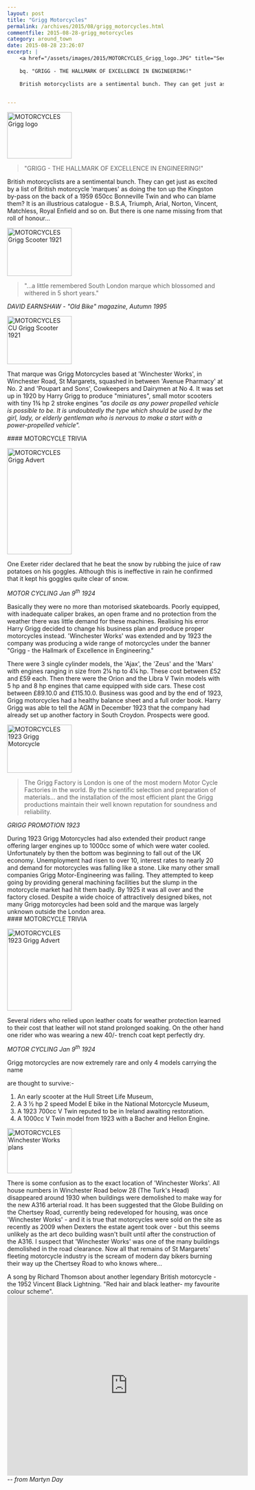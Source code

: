 ```yaml
---
layout: post
title: "Grigg Motorcycles"
permalink: /archives/2015/08/grigg_motorcycles.html
commentfile: 2015-08-28-grigg_motorcycles
category: around_town
date: 2015-08-28 23:26:07
excerpt: |
    <a href="/assets/images/2015/MOTORCYCLES_Grigg_logo.JPG" title="See larger version of - MOTORCYCLES Grigg logo"><img src="/assets/images/2015/MOTORCYCLES_Grigg_logo_thumb.JPG" width="150" height="108" alt="MOTORCYCLES Grigg logo" class=" right" /></a>
    
    bq. "GRIGG - THE HALLMARK OF EXCELLENCE IN ENGINEERING!"
    
    British motorcyclists are a sentimental bunch. They can get just as excited by a list of British motorcycle 'marques' as doing the ton up the Kingston by-pass on the back of a 1959 650cc Bonneville Twin and who can blame them? It is an illustrious catalogue - B.S.A, Triumph, Arial, Norton, Vincent, Matchless, Royal Enfield and so on.  But there is one name missing from that roll of honour...
    

---
```


<a href="/assets/images/2015/MOTORCYCLES_Grigg_logo.JPG" title="See larger version of - MOTORCYCLES Grigg logo"><img src="/assets/images/2015/MOTORCYCLES_Grigg_logo_thumb.JPG" width="150" height="108" alt="MOTORCYCLES Grigg logo" class=" right" /></a>

> "GRIGG - THE HALLMARK OF EXCELLENCE IN ENGINEERING!"

British motorcyclists are a sentimental bunch. They can get just as excited by a list of British motorcycle 'marques' as doing the ton up the Kingston by-pass on the back of a 1959 650cc Bonneville Twin and who can blame them? It is an illustrious catalogue - B.S.A, Triumph, Arial, Norton, Vincent, Matchless, Royal Enfield and so on. But there is one name missing from that roll of honour...

<a href="/assets/images/2015/MOTORCYCLES_Grigg_Scooter_1921.jpg" title="See larger version of - MOTORCYCLES Grigg Scooter 1921"><img src="/assets/images/2015/MOTORCYCLES_Grigg_Scooter_1921_thumb.jpg" width="150" height="112" alt="MOTORCYCLES Grigg Scooter 1921" class="photo right" /></a>

> "...a little remembered South London marque which blossomed and withered in 5 short years."

<cite>DAVID EARNSHAW - "Old Bike" magazine, Autumn 1995</cite>

<a href="/assets/images/2015/MOTORCYCLES_CU_Grigg_Scooter_1921.jpg" title="See larger version of - MOTORCYCLES CU Grigg Scooter 1921"><img src="/assets/images/2015/MOTORCYCLES_CU_Grigg_Scooter_1921_thumb.jpg" width="150" height="112" alt="MOTORCYCLES CU Grigg Scooter 1921" class="photo right" /></a>

That marque was Grigg Motorcycles based at 'Winchester Works', in Winchester Road, St Margarets, squashed in between 'Avenue Pharmacy' at No. 2 and 'Poupart and Sons', Cowkeepers and Dairymen at No 4. It was set up in 1920 by Harry Grigg to produce "miniatures", small motor scooters with tiny 1¾ hp 2 stroke engines <em>"as docile as any power propelled vehicle is possible to be. It is undoubtedly the type which should be used by the girl, lady, or elderly gentleman who is nervous to make a start with a power-propelled vehicle".</em>

<div markdown="1" class="pullout">
#### MOTORCYCLE TRIVIA

<a href="/assets/images/2015/MOTORCYCLES_Grigg_Advert.JPG" title="See larger version of - MOTORCYCLES Grigg Advert"><img src="/assets/images/2015/MOTORCYCLES_Grigg_Advert_thumb.JPG" width="150" height="247" alt="MOTORCYCLES Grigg Advert" class="photo right" /></a>

One Exeter rider declared that he beat the snow by rubbing the juice of raw potatoes on his goggles. Although this is ineffective in rain he confirmed that it kept his goggles quite clear of snow.

<cite>MOTOR CYCLING Jan 9<sup>th</sup> 1924</cite>

</div>
Basically they were no more than motorised skateboards. Poorly equipped, with inadequate caliper brakes, an open frame and no protection from the weather there was little demand for these machines. Realising his error Harry Grigg decided to change his business plan and produce proper motorcycles instead. 'Winchester Works' was extended and by 1923 the company was producing a wide range of motorcycles under the banner "Grigg - the Hallmark of Excellence in Engineering."

There were 3 single cylinder models, the 'Ajax', the 'Zeus' and the 'Mars' with engines ranging in size from 2¼ hp to 4¼ hp. These cost between £52 and £59 each. Then there were the Orion and the Libra V Twin models with 5 hp and 8 hp engines that came equipped with side cars. These cost between £89.10.0 and £115.10.0. Business was good and by the end of 1923, Grigg motorcycles had a healthy balance sheet and a full order book. Harry Grigg was able to tell the AGM in December 1923 that the company had already set up another factory in South Croydon. Prospects were good.

<div markdown="1" class="letter">
<a href="/assets/images/2015/MOTORCYCLES_1923-Grigg_Motorcycle.jpg" title="See larger version of - MOTORCYCLES 1923 Grigg Motorcycle"><img src="/assets/images/2015/MOTORCYCLES_1923-Grigg_Motorcycle_thumb.jpg" width="150" height="112" alt="MOTORCYCLES 1923 Grigg Motorcycle" class="photo right" /></a>

> The Grigg Factory is London is one of the most modern Motor Cycle Factories in the world. By the scientific selection and preparation of materials... and the installation of the most efficient plant the Grigg productions maintain their well known reputation for soundness and reliability.

<cite>GRIGG PROMOTION 1923</cite>

</div>
During 1923 Grigg Motorcycles had also extended their product range offering larger engines up to 1000cc some of which were water cooled. Unfortunately by then the bottom was beginning to fall out of the UK economy. Unemployment had risen to over 10, interest rates to nearly 20 and demand for motorcycles was falling like a stone. Like many other small companies Grigg Motor-Engineering was failing. They attempted to keep going by providing general machining facilities but the slump in the motorcycle market had hit them badly. By 1925 it was all over and the factory closed. Despite a wide choice of attractively designed bikes, not many Grigg motorcycles had been sold and the marque was largely unknown outside the London area.

<div markdown="1" class="pullout">
#### MOTORCYCLE TRIVIA

<a href="/assets/images/2015/MOTORCYCLES_1923_Grigg_Advert.jpg" title="See larger version of - MOTORCYCLES 1923 Grigg Advert"><img src="/assets/images/2015/MOTORCYCLES_1923_Grigg_Advert_thumb.jpg" width="150" height="191" alt="MOTORCYCLES 1923 Grigg Advert" class="photo right" /></a>

Several riders who relied upon leather coats for weather protection learned to their cost that leather will not stand prolonged soaking. On the other hand one rider who was wearing a new 40/- trench coat kept perfectly dry.

<cite>MOTOR CYCLING Jan 9<sup>th</sup> 1924</cite>

</div>
Grigg motorcycles are now extremely rare and only 4 models carrying the name

are thought to survive:-

1.  An early scooter at the Hull Street Life Museum,
2.  A 3 ½ hp 2 speed Model E bike in the National Motorcycle Museum,
3.  A 1923 700cc V Twin reputed to be in Ireland awaiting restoration.
4.  A 1000cc V Twin model from 1923 with a Bacher and Hellon Engine.

<a href="/assets/images/2015/MOTORCYCLES_Winchester_Works_plans.JPG" title="See larger version of - MOTORCYCLES Winchester Works plans"><img src="/assets/images/2015/MOTORCYCLES_Winchester_Works_plans_thumb.JPG" width="150" height="105" alt="MOTORCYCLES Winchester Works plans" class="photo right" /></a>

There is some confusion as to the exact location of 'Winchester Works'. All house numbers in Winchester Road below 28 (The Turk's Head) disappeared around 1930 when buildings were demolished to make way for the new A316 arterial road. It has been suggested that the Globe Building on the Chertsey Road, currently being redeveloped for housing, was once 'Winchester Works' - and it is true that motorcycles were sold on the site as recently as 2009 when Dexters the estate agent took over - but this seems unlikely as the art deco building wasn't built until after the construction of the A316. I suspect that 'Winchester Works' was one of the many buildings demolished in the road clearance. Now all that remains of St Margarets' fleeting motorcycle industry is the scream of modern day bikers burning their way up the Chertsey Road to who knows where...

<div markdown="1" class="box">
A song by Richard Thomson about another legendary British motorcycle - the 1952 Vincent Black Lightning. "Red hair and black leather- my favourite colour scheme".

<iframe width="560" height="420" src="https://www.youtube-nocookie.com/embed/5yw2yKNLEPc?rel=0" frameborder="0" allowfullscreen>
</iframe>
</div>
<cite>-- from Martyn Day</cite>
